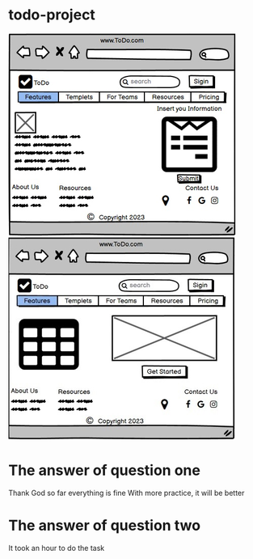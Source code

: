 # todo-project
![about page](./assets/about.jpg)
![index page](./assets/photo.jpg)

# The answer of question one
Thank God so far everything is fine
With more practice, it will be better
# The answer of question two
It took an hour to do the task 